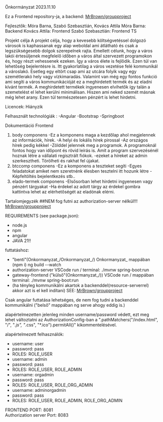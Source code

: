 Önkormányzat
2023.11.10


Ez a Frontend repository-ja, a backend: [MrBrown/groupproject](https://github.com/MrBrown16/Groupproject-backend) 




Fejlesztők: Móra Barna, Szabó Szebasztián, Kovács Attila
Móra Barna: Backend
Kovács Attila: Frontend
Szabó Szebasztián: Frontend TS


Projekt célja
A projekt célja, hogy a kevesebb költségvetéssel dolgozó városok is kaphassanak egy alap weboldal ami átlátható és csak a legszükségesebb dolgok szerepelnek rajta. Emellett célunk, hogy a város lakói értesüljenek megfelelő időben a város által szervezett programokon és, hogy részt vehessenek ezeken. Így a város élete is fejlődik. Ezen túl van lehetőség bejelentésre is. Itt gyakorlatilag a város vezetése felé kommunikál a városlakó. Esetleg egy eltört csap ami az utcára folyik vagy egy szemétlerakó hely vagy vízkimaradás. Valamint van még egy fontos funkció ami segíti a város kommunikációját ez a meghirdetett termék és az eladni kívánt termék. A meghirdetett termékek ingyenesen elvihetők így talán a szemetelést el lehet kerülni minimálisan. Hiszen ami neked szemét másnak még lehet arany. Ezen túl természetesen pénzért is lehet hirdetni.

Licencek: Hiányzik

Felhasznált technológiák :
-Angular
-Bootstrap
-Springboot













Dokumentáció
Frontend

1)	body componens
-Ez a komponens maga a kezdőlap ahol megjelennek az információk, hírek. 
-A helyi és lokális hírek pirossal
-Az országos hírek pedig kékkel
-Zölddel jelennek meg a programok. A programoknál fontos hogy van időpont és rövid leírás is. Amit a program szervezésénél hoznak létre a vállalati regisztrált fiókok.
-ezeket a híreket az admin szerkesztheti. Törölheti és rakhat fel újakat.
2) btccomp componens
	-Ez a komponens a teszteket segíti
	-Egyes feladatokat amiket nem szeretnénk élesben tesztelni itt hozunk létre
	-Képfeltöltés bejelentkezés stb..
3) elado-termek componens
	-Elsősorban lehet hirdetni ingyenesen vagy pénzért tárgyakat
-Ha érdekel az adott tárgy az érdekel gombra kattintva lehet az elérhetőségét az eladónak elérni.



Tartalomjegyzék
##NEM fog futni az authorization-server nélkül!!! [MrBrown/groupproject](https://github.com/MrBrown16/Groupproject-backend)<br>

REQUIREMENTS (see package.json): 
- node.js
- npm
- angular
- JAVA 21!!


futtatáshoz: 
- "benti"(Onkormanyzat_/Onkormanyzat_/) Onkormanyzat_ mappában (npm i) ng build --watch<br>
- authorization-server VSCode run / terminal: ./mvnw spring-boot:run
- gateway-frontend ("külső"(Onkormanyzat_/)) VSCode run / mappában terminal: ./mvnw spring-boot:run
- (ha tényleg kommunikálni akartok a backenddel(resource-serverrel) akkor azt is el kell indítani) SEE: [MrBrown/groupproject](https://github.com/MrBrown16/Groupproject-backend)

Csak angular futtatása lehetséges, de nem fog tudni a backenddel kommunikálni ("belső" mappában ng serve ahogy eddig is.)




alapértelmezetten jelenleg minden username/password védett, ezt meg lehet változtatni az AuthorizationConfig-ban a ".pathMatchers("/index.html", "/", "*.js", "*.css", "*.ico").permitAll()" kikommentelésével.


alapértelmezett felhasználók:
- username: user
- password: pass
- ROLES: ROLE_USER
- username: admin
- password: pass
- ROLES: ROLE_USER, ROLE_ADMIN
- username: orgadmin
- password: pass
- ROLES: ROLE_USER, ROLE_ORG_ADMIN
- username: adminorgadmin
- password: pass
- ROLES: ROLE_USER, ROLE_ADMIN, ROLE_ORG_ADMIN


FRONTEND PORT: 8081<br>
Authorization server Port: 8083<br>





